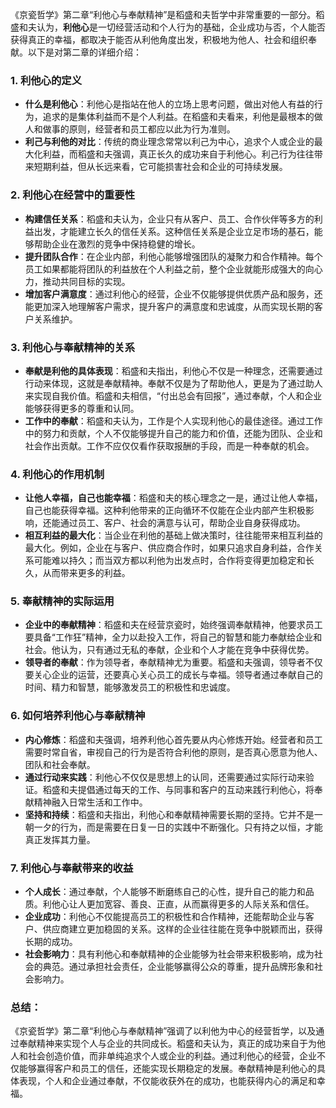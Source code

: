 《京瓷哲学》第二章“利他心与奉献精神”是稻盛和夫哲学中非常重要的一部分。稻盛和夫认为，**利他心**是一切经营活动和个人行为的基础，企业成功与否，个人能否获得真正的幸福，都取决于能否从利他角度出发，积极地为他人、社会和组织奉献。以下是对第二章的详细介绍：

### 1. **利他心的定义**
   - **什么是利他心**：利他心是指站在他人的立场上思考问题，做出对他人有益的行为，追求的是集体利益而不是个人利益。在稻盛和夫看来，利他是最根本的做人和做事的原则，经营者和员工都应以此为行为准则。
   - **利己与利他的对比**：传统的商业理念常常以利己为中心，追求个人或企业的最大化利益，而稻盛和夫强调，真正长久的成功来自于利他心。利己行为往往带来短期利益，但从长远来看，它可能损害社会和企业的可持续发展。

### 2. **利他心在经营中的重要性**
   - **构建信任关系**：稻盛和夫认为，企业只有从客户、员工、合作伙伴等多方的利益出发，才能建立长久的信任关系。这种信任关系是企业立足市场的基石，能够帮助企业在激烈的竞争中保持稳健的增长。
   - **提升团队合作**：在企业内部，利他心能够增强团队的凝聚力和合作精神。每个员工如果都能将团队的利益放在个人利益之前，整个企业就能形成强大的向心力，推动共同目标的实现。
   - **增加客户满意度**：通过利他心的经营，企业不仅能够提供优质产品和服务，还能更加深入地理解客户需求，提升客户的满意度和忠诚度，从而实现长期的客户关系维护。

### 3. **利他心与奉献精神的关系**
   - **奉献是利他的具体表现**：稻盛和夫指出，利他心不仅是一种理念，还需要通过行动来体现，这就是奉献精神。奉献不仅是为了帮助他人，更是为了通过助人来实现自我价值。稻盛和夫相信，“付出总会有回报”，通过奉献，个人和企业能够获得更多的尊重和认同。
   - **工作中的奉献**：稻盛和夫认为，工作是个人实现利他心的最佳途径。通过工作中的努力和贡献，个人不仅能够提升自己的能力和价值，还能为团队、企业和社会作出贡献。工作不应仅仅看作获取报酬的手段，而是一种奉献的机会。

### 4. **利他心的作用机制**
   - **让他人幸福，自己也能幸福**：稻盛和夫的核心理念之一是，通过让他人幸福，自己也能获得幸福。这种利他带来的正向循环不仅能在企业内部产生积极影响，还能通过员工、客户、社会的满意与认可，帮助企业自身获得成功。
   - **相互利益的最大化**：当企业在利他的基础上做决策时，往往能带来相互利益的最大化。例如，企业在与客户、供应商合作时，如果只追求自身利益，合作关系可能难以持久；而当双方都以利他为出发点时，合作将变得更加稳定和长久，从而带来更多的利益。

### 5. **奉献精神的实际运用**
   - **企业中的奉献精神**：稻盛和夫在经营京瓷时，始终强调奉献精神，他要求员工要具备“工作狂”精神，全力以赴投入工作，将自己的智慧和能力奉献给企业和社会。他认为，只有通过无私的奉献，企业和个人才能在竞争中获得优势。
   - **领导者的奉献**：作为领导者，奉献精神尤为重要。稻盛和夫强调，领导者不仅要关心企业的运营，还要真心关心员工的成长与幸福。领导者通过奉献自己的时间、精力和智慧，能够激发员工的积极性和忠诚度。

### 6. **如何培养利他心与奉献精神**
   - **内心修炼**：稻盛和夫强调，培养利他心首先要从内心修炼开始。经营者和员工需要时常自省，审视自己的行为是否符合利他的原则，是否真心愿意为他人、团队和社会奉献。
   - **通过行动来实践**：利他心不仅仅是思想上的认同，还需要通过实际行动来验证。稻盛和夫提倡通过每天的工作、与同事和客户的互动来践行利他心，将奉献精神融入日常生活和工作中。
   - **坚持和持续**：稻盛和夫指出，利他心和奉献精神需要长期的坚持。它并不是一朝一夕的行为，而是需要在日复一日的实践中不断强化。只有持之以恒，才能真正发挥其力量。

### 7. **利他心与奉献带来的收益**
   - **个人成长**：通过奉献，个人能够不断磨练自己的心性，提升自己的能力和品质。利他心让人更加宽容、善良、正直，从而赢得更多的人际关系和信任。
   - **企业成功**：利他心不仅能提高员工的积极性和合作精神，还能帮助企业与客户、供应商建立更加稳固的关系。这样的企业往往能在竞争中脱颖而出，获得长期的成功。
   - **社会影响力**：具有利他心和奉献精神的企业能够为社会带来积极影响，成为社会的典范。通过承担社会责任，企业能够赢得公众的尊重，提升品牌形象和社会影响力。

### 总结：
《京瓷哲学》第二章“利他心与奉献精神”强调了以利他为中心的经营哲学，以及通过奉献精神来实现个人与企业的共同成长。稻盛和夫认为，真正的成功来自于为他人和社会创造价值，而非单纯追求个人或企业的利益。通过利他心的经营，企业不仅能够赢得客户和员工的信任，还能实现长期稳定的发展。奉献精神是利他心的具体表现，个人和企业通过奉献，不仅能收获外在的成功，也能获得内心的满足和幸福。